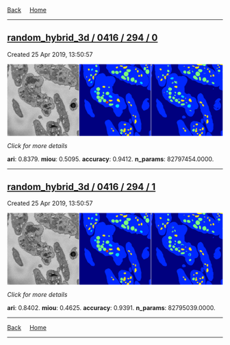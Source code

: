 
[Back](..)&nbsp;&nbsp;&nbsp;&nbsp;&nbsp;[Home](https://leapmanlab.github.io/snapshots)

---

<div class="summary"><a href="0"><h2>random_hybrid_3d / 0416 / 294 / 0</h2></a><p>Created 25 Apr 2019, 13:50:57
</p><a href="0"><img src="0/media/summary.png" align="center"></a><p>
<i>Click for more details</i>
</p></div>

**ari**: 0.8379. **miou**: 0.5095. **accuracy**: 0.9412. **n_params**: 82797454.0000. 

---

<div class="summary"><a href="1"><h2>random_hybrid_3d / 0416 / 294 / 1</h2></a><p>Created 25 Apr 2019, 13:50:57
</p><a href="1"><img src="1/media/summary.png" align="center"></a><p>
<i>Click for more details</i>
</p></div>

**ari**: 0.8402. **miou**: 0.4625. **accuracy**: 0.9391. **n_params**: 82795039.0000. 

---

[Back](..)&nbsp;&nbsp;&nbsp;&nbsp;&nbsp;[Home](https://leapmanlab.github.io/snapshots)

---